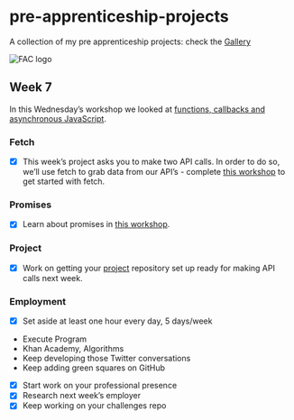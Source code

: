 # pre-apprenticeship-projects

A collection of my pre apprenticeship projects:
check the [Gallery](https://danilo-cupido.github.io/pre-apprenticeship-projects/)

![FAC logo](https://www.coops.tech/images/coops/founders-and-coders)

## Week 7

In this Wednesday’s workshop we looked at [functions, callbacks and asynchronous JavaScript](https://learn.foundersandcoders.com/workshops/functions-callbacks-async/).

### Fetch

- [x] This week’s project asks you to make two API calls. In order to do so, we’ll use fetch to grab data from our API’s - complete [this workshop](https://learn.foundersandcoders.com/workshops/learn-fetch/) to get started with fetch.

### Promises

- [x] Learn about promises in [this workshop](https://learn.foundersandcoders.com/workshops/promise-practice/).

### Project

- [x] Work on getting your [project](https://learn.foundersandcoders.com/course/syllabus/pre-app-7/project/) repository set up ready for making API calls next week.

### Employment

- [x] Set aside at least one hour every day, 5 days/week

* Execute Program
* Khan Academy, Algorithms
* Keep developing those Twitter conversations
* Keep adding green squares on GitHub

- [x] Start work on your professional presence
- [x] Research next week’s employer
- [x] Keep working on your challenges repo

